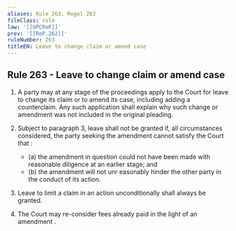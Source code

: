 ```yaml
---
aliases: Rule 263, Regel 263
fileClass: rule
law: '[[UPCRoP]]'
prev: '[[RoP.262]]'
ruleNumber: 263
titleEN: Leave to change claim or amend case
---
```


## Rule 263 - Leave to change claim or amend case

1. A party may at any stage of the proceedings apply to the Court for leave to change its claim or to amend its case, including adding a counterclaim.  Any such application shall explain why such change or amendment was not included in the original pleading. 

2. Subject to paragraph  3, leave shall not be granted if, all circumstances considered, the party seeking the amendment cannot satisfy the Court that :  
	- (a) the amendment in question could not have been made with reasonable diligence at an earlier stage; and  
	- (b) the amendment will not unr easonably hinder the other party in the conduct of its action.

3. Leave to limit a claim in an action unconditionally shall always be granted.  

4. The Court may re-consider fees already paid in the light of an amendment .
